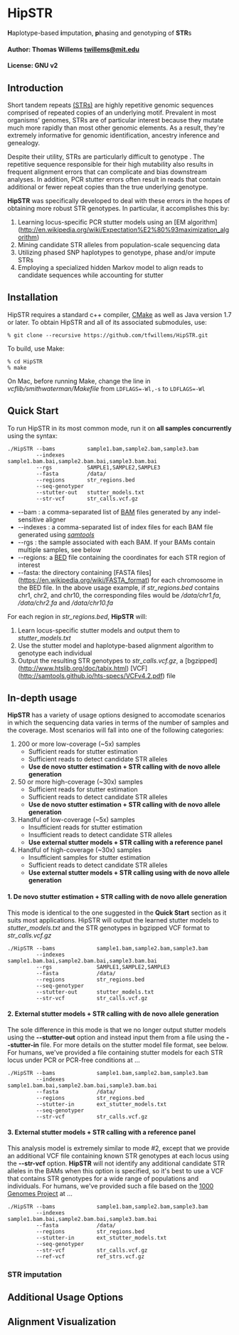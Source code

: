 # HipSTR
**H**aplotype-based **i**mputation, **p**hasing and genotyping of **STR**s

#### Author: Thomas Willems <twillems@mit.edu>
#### License: GNU v2

## Introduction
Short tandem repeats [(STRs)](http://en.wikipedia.org/wiki/Microsatellite) are highly repetitive genomic sequences comprised of repeated copies of an underlying motif. Prevalent in most organisms' genomes, STRs are of particular interest because they mutate much more rapidly than most other genomic elements. As a result, they're extremely informative for genomic identification, ancestry inference and genealogy.

Despite their utility, STRs are particularly difficult to genotype . The repetitive sequence responsible for their high mutability also results in frequent alignment errors that can complicate and bias downstream analyses. In addition, PCR stutter errors often result in reads that contain additional or fewer repeat copies than the true underlying genotype. 

**HipSTR** was specifically developed to deal with these errors in the hopes of obtaining more robust STR genotypes. In particular, it accomplishes this by:

1. Learning locus-specific PCR stutter models using an [EM algorithm] (http://en.wikipedia.org/wiki/Expectation%E2%80%93maximization_algorithm)
2. Mining candidate STR alleles from population-scale sequencing data
2. Utilizing phased SNP haplotypes to genotype, phase and/or impute STRs
3. Employing a specialized hidden Markov model to align reads to candidate sequences while accounting for stutter



## Installation
HipSTR requires a standard c++ compiler, [CMake](http://www.cmake.org/download/) as well as Java version 1.7 or later.
To obtain HipSTR and all of its associated  submodules, use:

    % git clone --recursive https://github.com/tfwillems/HipSTR.git

To build, use Make:

    % cd HipSTR
    % make

On Mac, before running Make, change the line in *vcflib/smithwaterman/Makefile* from `LDFLAGS=-Wl,-s` to `LDFLAGS=-Wl`

## Quick Start
To run HipSTR in its most common mode, run it on **all samples concurrently** using the syntax:
```
./HipSTR --bams          sample1.bam,sample2.bam,sample3.bam 
         --indexes       sample1.bam.bai,sample2.bam.bai,sample3.bam.bai
         --rgs           SAMPLE1,SAMPLE2,SAMPLE3
         --fasta         /data/
         --regions       str_regions.bed
         --seq-genotyper
         --stutter-out   stutter_models.txt
         --str-vcf       str_calls.vcf.gz
```
* --bam :  a comma-separated list of  [BAM](https://samtools.github.io/hts-specs/SAMv1.pdf) files generated by any indel-sensitive aligner
* --indexes : a comma-separated list of index files for each BAM file generated using [*samtools*](http://www.htslib.org/)
* --rgs : the sample associated with each BAM. If your BAMs contain multiple samples, see below
* --regions: a [BED](https://genome.ucsc.edu/FAQ/FAQformat.html#format1) file containing the coordinates for each STR region of interest
* --fasta: the directory containing [FASTA files] (https://en.wikipedia.org/wiki/FASTA_format) for each chromosome in the BED file. In the above usage example, if *str_regions.bed* contains chr1, chr2, and chr10, the corresponding files would be */data/chr1.fa*, */data/chr2.fa* and */data/chr10.fa*

For each region in *str_regions.bed*, **HipSTR** will:

1. Learn locus-specific stutter models and output them to *stutter_models.txt*
2. Use the stutter model and haplotype-based alignment algorithm to genotype each individual
3. Output the resulting STR genotypes to *str_calls.vcf.gz*, a [bgzipped] (http://www.htslib.org/doc/tabix.html) [VCF] (http://samtools.github.io/hts-specs/VCFv4.2.pdf) file


## In-depth usage
**HipSTR** has a variety of usage options designed to accomodate scenarios in which the sequencing data varies in terms of the number of samples and the coverage. Most scenarios will fall into one of the following categories:

1. 200 or more low-coverage (~5x) samples
    * Sufficient reads for stutter estimation
    * Sufficient reads to detect candidate STR alleles
    * **Use de novo stutter estimation + STR calling with de novo allele generation**
2. 50 or more high-coverage (~30x) samples
    * Sufficient reads for stutter estimation
    * Sufficient reads to detect candidate STR alleles
    * **Use de novo stutter estimation + STR calling with de novo allele generation**
3. Handful of low-coverage  (~5x) samples
    * Insufficient reads for stutter estimation
    * Insufficient reads to detect candidate STR alleles
    * **Use external stutter models + STR calling with a reference panel**
4. Handful of high-coverage (~30x) samples
    * Insufficient samples for stutter estimation
    * Sufficient reads to detect candidate STR alleles
    * **Use external stutter models + STR calling using with de novo allele generation**
    
#### 1. De novo stutter estimation + STR calling with de novo allele generation
This mode is identical to the one suggested in the **Quick Start** section as it suits most applications. HipSTR will output the learned stutter models to *stutter_models.txt* and the STR genotypes in bgzipped VCF format to *str_calls.vcf.gz* 
```
./HipSTR --bams             sample1.bam,sample2.bam,sample3.bam 
         --indexes          sample1.bam.bai,sample2.bam.bai,sample3.bam.bai
         --rgs              SAMPLE1,SAMPLE2,SAMPLE3
         --fasta            /data/
         --regions          str_regions.bed
         --seq-genotyper
         --stutter-out      stutter_models.txt
         --str-vcf          str_calls.vcf.gz
```

#### 2. External stutter models + STR calling with de novo allele generation
The sole difference in this mode is that we no longer output stutter models using the **--stutter-out** option and instead input them from a file using the **--stutter-in** file. For more details on the stutter model file format, see below. For humans, we've provided a file containing stutter models for each STR locus under PCR or PCR-free conditions at ...
```
./HipSTR --bams             sample1.bam,sample2.bam,sample3.bam 
         --indexes          sample1.bam.bai,sample2.bam.bai,sample3.bam.bai
         --fasta            /data/
         --regions          str_regions.bed
         --stutter-in       ext_stutter_models.txt
         --seq-genotyper
         --str-vcf          str_calls.vcf.gz
```

#### 3. External stutter models + STR calling with a reference panel
This analysis model is extremely similar to mode #2, except that we provide an additional VCF file containing known STR genotypes at each locus using the **--str-vcf** option. **HipSTR** will not identify any additional candidate STR alleles in the BAMs when this option is specified, so it's best to use a VCF that contains STR genotypes for a wide range of populations and individuals. For humans, we've provided such a file based on the [1000 Genomes Project](http://www.1000genomes.org/) at ... 
```
./HipSTR --bams             sample1.bam,sample2.bam,sample3.bam 
         --indexes          sample1.bam.bai,sample2.bam.bai,sample3.bam.bai
         --fasta            /data/
         --regions          str_regions.bed
         --stutter-in       ext_stutter_models.txt
         --seq-genotyper
         --str-vcf          str_calls.vcf.gz
         --ref-vcf          ref_strs.vcf.gz
```


### STR imputation


## Additional Usage Options

## Alignment Visualization
